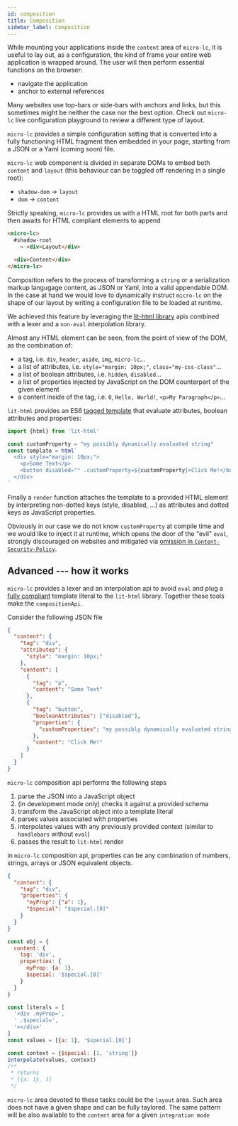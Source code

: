 ```yaml
---
id: composition
title: Composition
sidebar_label: Composition
---
```


While mounting your applications inside the `content` area of `micro-lc`,
it is useful to lay out, as a configuration, the kind of frame your entire
web application is wrapped around. The user will then perform essential functions on the browser:

- navigate the application
- anchor to external references

Many websites use top-bars or side-bars with anchors and links, but this sometimes might be
neither the case nor the best option. Check out `micro-lc` live configuration playground to review a different
type of layout.

`micro-lc` provides a simple configuration setting that is converted into a fully
functioning HTML fragment then embedded in your page, starting from a JSON or a Yaml (coming soon) file.

`micro-lc` web component is divided in separate DOMs to embed both `content` and `layout`
(this behaviour can be toggled off rendering in a single root):

- `shadow-dom` -> `layout`
- `dom` -> `content`

Strictly speaking, `micro-lc` provides us with a HTML root for both parts and then awaits for
HTML compliant elements to append

```html
<micro-lc>
  #shadow-root
    ↪️ <div>Layout</div>

  <div>Content</div>
</micro-lc>
```

Composition refers to the process of transforming a `string` or a serialization markup langugage content,
as JSON or Yaml, into a valid appendable DOM. In the case at hand we would love to dynamically instruct
`micro-lc` on the shape of our layout by writing a configuration file to be loaded at runtime.

We achieved this feature by leveraging the [lit-html library](https://lit.dev/docs/libraries/standalone-templates/) apis
combined with a lexer and a `non-eval` interpolation library.

Almost any HTML element can be seen, from the point of view of the DOM, as the combination of:

- a tag, i.e. `div`, `header`, `aside`, `img`, `micro-lc`...
- a list of attributes, i.e. `style="margin: 10px;"`, `class="my-css-class"`...
- a list of boolean attributes, i.e. `hidden`, `disabled`...
- a list of properties injected by JavaScript on the DOM counterpart of the given element
- a content inside of the tag, i.e. `0`, `Hello, World!`, `<p>My Paragraph</p>`...

`lit-html` provides an ES6 [tagged template](https://developer.mozilla.org/en-US/docs/Web/JavaScript/Reference/Template_literals#tagged_templates)
that evaluate attributes, boolean attributes and properties:

```javascript
import {html} from 'lit-html'

const customProperty = "my possibly dynamically evaluated string"
const template = html`
  <div style="margin: 10px;">
    <p>Some Text</p>
    <button disabled="" .customProperty=${customProperty}>Click Me!</button>
  </div>
`
```

Finally a `render` function attaches the template to a provided HTML element by interpreting
non-dotted keys (style, disabled, ...) as attributes and dotted keys as JavaScript properties.

Obviously in our case we do not know `customProperty` at compile time and we would like to inject
it at runtime, which opens the door of the "evil" `eval`, strongly discouraged on websites and
mitigated via [omission in `Content-Security-Policy`](https://developer.mozilla.org/en-US/docs/Web/HTTP/Headers/Content-Security-Policy/script-src#unsafe_eval_expressions).

## Advanced --- how it works

`micro-lc` provides a lexer and an interpolation api to avoid `eval` and plug a [fully compliant](https://lit.dev/docs/templates/expressions/#well-formed-html)
template literal to the `lit-html` library. Together these tools make the `compositionApi`.

Consider the following JSON file

```json
{
  "content": {
    "tag": "div",
    "attributes": {
      "style": "margin: 10px;"
    },
    "content": [
      {
        "tag": "p",
        "content": "Some Text"
      },
      {
        "tag": "button",
        "booleanAttributes": ["disabled"],
        "properties": {
          "customProperties": "my possibly dynamically evaluated string"
        },
        "content": "Click Me!"
      }
    ]
  }
}
```

`micro-lc` composition api performs the following steps

1. parse the JSON into a JavaScript object
2. (in development mode only) checks it against a provided schema
3. transform the JavaScript object into a template literal
4. parses values associated with properties
5. interpolates values with any previously provided context (similar to `handlebars` without `eval`)
6. passes the result to `lit-html` render

in `micro-lc` composition api, properties can be any combination of numbers, strings, arrays or JSON equivalent objects.

```json
{
  "content": {
    "tag": "div",
    "properties": {
      "myProp": {"a": 1},
      "$special": "$special.[0]"
    }
  }
}
```

```javascript
const obj = {
  content: {
    tag: 'div',
    properties: {
      myProp: {a: 1},
      $special: '$special.[0]'
    }
  }
}
```

```javascript
const literals = [
  '<div .myProp=',
  ' .$special=',
  '></div>'
]
const values = [{a: 1}, '$special.[0]']
```

```javascript
const context = {$special: [1, 'string']}
interpolate(values, context)
/**
 * returns
 * [{a: 1}, 1]
 */
```

`micro-lc` area devoted to these tasks could be the `layout` area. Such area does not have
a given shape and can be fully taylored. The same pattern will be also available to the `content`
area for a given `integration mode`

